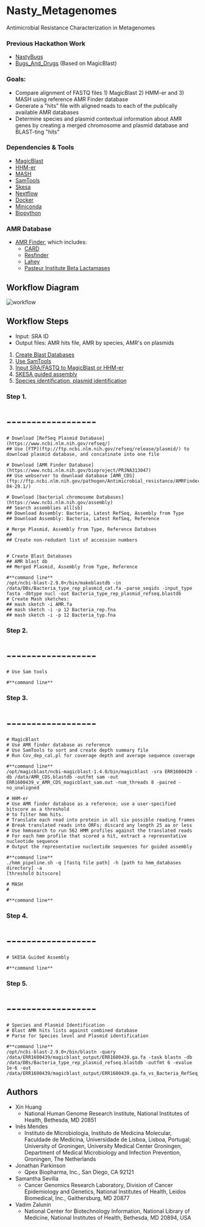 # Nasty_Metagenomes
Antimicrobial Resistance Characterization in Metagenomes

### Previous Hackathon Work
* [NastyBugs](https://github.com/NCBI-Hackathons/MetagenomicAntibioticResistance)
* [Bugs_And_Drugs](https://github.com/NCBI-Hackathons/Bugs_And_Drugs) (Based on MagicBlast)

### Goals:
* Compare alignment of FASTQ files 1) MagicBlast 2) HMM-er and 3) MASH using reference AMR Finder database
* Generate a "hits" file with aligned reads to each of the publically available AMR databases
* Determine species and plasmid contextual information about AMR genes by creating a merged chromosome and plasmid database and BLAST-ting "hits" 

### Dependencies & Tools
* [MagicBlast](https://ncbi.github.io/magicblast/)
* [HHM-er](https://github.com/EddyRivasLab/hmmer)
* [MASH](https://github.com/marbl/Mash)
* [SamTools](https://github.com/samtools)
* [Skesa](https://github.com/ncbi/SKESA)
* [Nextflow](https://www.nextflow.io/)
* [Docker](https://www.docker.com/)
* [Miniconda](https://docs.conda.io/en/latest/miniconda.html)
* [Biopython](https://anaconda.org/anaconda/biopython)

### AMR Database
* [AMR Finder](https://www.ncbi.nlm.nih.gov/bioproject/PRJNA313047), which includes:
  * [CARD](https://card.mcmaster.ca/)
  * [Resfinder](https://cge.cbs.dtu.dk/services/ResFinder/)
  * [Lahey](https://externalwebapps.lahey.org/studies/)
  * [Pasteur Institute Beta Lactamases](https://bigsdb.pasteur.fr/klebsiella/klebsiella.html)

## Workflow Diagram
![workflow](https://github.com/NCBI-Hackathons/Nasty_Metagenomes/blob/master/images/Workflow.JPG)

## Workflow Steps
* Input: SRA ID
* Output files: AMR hits file, AMR by species, AMR's on plasmids

1. [Create Blast Databases](#Step-1)
2. [Use SamTools](#Step-2)
3. [Input SRA/FASTQ to MagicBlast or HHM-er](#Step-3)
4. [SKESA guided assembly](#Step-4)
5. [Species identification, plasmid identification](#Step-5)

### Step 1.
# ------------------
    # Download [RefSeq Plasmid Database](https://www.ncbi.nlm.nih.gov/refseq/)
    ## Use [FTP](ftp://ftp.ncbi.nlm.nih.gov/refseq/release/plasmid/) to download plasmid database, and concatinate into one file
    
    # Download [AMR Finder Database](https://www.ncbi.nlm.nih.gov/bioproject/PRJNA313047)
    ## Use webserver to download database [AMR_CDS](ftp://ftp.ncbi.nlm.nih.gov/pathogen/Antimicrobial_resistance/AMRFinder/data/2019-04-29.1/)
    
    # Download [bacterial chromosome Databases](https://www.ncbi.nlm.nih.gov/assembly)
    ## Search assemblies all[sb]
    ## Download Assembly: Bacteria, Latest RefSeq, Assembly from Type
    ## Download Assembly: Bacteria, Latest RefSeq, Reference
    
    # Merge Plasmid, Assembly from Type, Reference Databses
    ## 
    ## Create non-redudant list of accession numbers
    
    
    # Create Blast Databases
    ## AMR blast db
    ## Merged Plasmid, Assembly from Type, Reference
      
    #**command line**
    /opt/ncbi-blast-2.9.0+/bin/makeblastdb -in /data/DBs/Bacteria_type_rep_plasmid_cat.fa -parse_seqids -input_type fasta -dbtype nucl -out Bacteria_type_rep_plasmid_refseq.blastdb 
    # Create Mash sketches:
    ## mash sketch -i AMR.fa
    ## mash sketch -i -p 12 Bacteria_rep.fna
    ## mash sketch -i -p 12 Bacteria_typ.fna
      
### Step 2.
# ------------------  
    # Use Sam tools

    #**command line**

### Step 3.
# ------------------
    # MagicBlast
    # Use AMR finder database as reference
    # Use SamTools to sort and create depth summary file
    # Run Cov_dep_cal.pl for coverage depth and average sequence coverage
      
    #**command line**
    /opt/magicblast/ncbi-magicblast-1.4.0/bin/magicblast -sra ERR1600439 -db /data/AMR_CDS.blastdb -outfmt sam -out ERR1600439_v_AMR_CDS_magicblast_sam.out -num_threads 8 -paired -no_unaligned
      
    # HHM-er
    # Use AMR finder database as a reference; use a user-specified bitscore as a threshold
    # to filter hmm hits.
    # Translate each read into protein in all six possible reading frames
    # Break translated reads into ORFs; discard any length 25 aa or less
    # Use hmmsearch to run 562 HMM profiles against the translated reads
    # For each hmm profile that scored a hit, extract a representative nucleotide sequence
    # Output the representative nucleotide sequences for guided assembly
      
    #**command line**
    ./hmm_pipeline.sh -q [fastq file path] -h [path to hmm_databases directory] -a 
    [threshold bitscore]
    
    # MASH
    # 
    
    #**command line**


### Step 4.
# ------------------
    # SKESA Guided Assembly

    #**command line**

### Step 5.
# ------------------
    # Species and Plasmid Identification
    # Blast AMR hits lists against combined database
    # Parse for Species level and Plasmid identification
    
    #**command line**
    /opt/ncbi-blast-2.9.0+/bin/blastn -query /data/ERR1600439/magicblast_output/ERR1600439.ga.fa -task blastn -db /data/DBs/Bacteria_type_rep_plasmid_refseq.blastdb -outfmt 6 -evalue 1e-6 -out /data/ERR1600439/magicblast_output/ERR1600439.ga.fa_vs_Bacteria_RefSeq_blastn.out

## Authors
* Xin Huang
  * National Human Genome Research Institute, National Institutes of Health, Bethesda, MD 20851
* Inês Mendes
  * Instituto de Microbiologia, Instituto de Medicina Molecular, Faculdade de Medicina, Universidade de Lisboa, Lisboa, Portugal; University of Groningen, University Medical Center Groningen, Department of Medical Microbiology and Infection Prevention, Groningen, The Netherlands
* Jonathan Parkinson
  * Qpex Biopharma, Inc., San Diego, CA 92121
* Samantha Sevilla
  * Cancer Genomics Research Laboratory, Division of Cancer Epidemiology and Genetics, National Institutes of Health, Leidos Biomedical, Inc., Gaithersburg, MD 20877
* Vadim Zalunin
  * National Center for Biotechnology Information, National Library of Medicine, National Institutes of Health, Bethesda, MD 20894, USA

